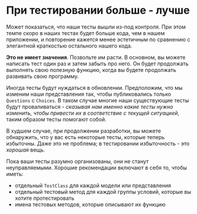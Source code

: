 # При тестировании больше - лучше

Может показаться, что наши тесты вышли из-под контроля. При этом темпе скоро в наших тестах будет больше кода, чем в нашем приложении, и повторение кажется менее эстетичным по сравнению с элегантной краткостью остального нашего кода.

**Это не имеет значения**. Позвольте им расти. В основном, вы можете написать тест один раз и затем забыть про него. Он будет продолжать выполнять свою полезную функцию, когда вы будете продолжать развивать свою программу.

Иногда тесты будут нуждаться в обновлении. Предположим, что мы изменим наши представления так, чтобы публиковались только `Questions` с `Choices`. В таком случае многие наши существующие тесты будут проваливаться - _сказывая нам именно какие тесты нужно изменить, чтобы привести их в соответствие с текущей ситуацией_, таким образом тесты помогают собой.

В худшем случае, при продолжении разработки, вы можете обнаружить, что у вас есть некоторые тесты, которые теперь избыточны. Даже это не проблема; в тестировании избыточность - это _хорошая_ вещь.

Пока ваши тесты разумно организованы, они не станут неуправляемыми. Хорошие рекомендации включают в себя то, чтобы иметь:

- отдельный `TestClass` для каждой модели или представления
- отдельный тестовый метод для каждой группы условий, которые вы хотите протестировать
- имена тестовых методов, которые описывают их функцию
